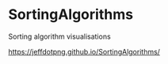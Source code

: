 # SortingAlgorithms
Sorting algorithm visualisations

https://jeffdotpng.github.io/SortingAlgorithms/
